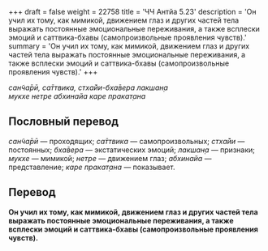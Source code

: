 +++
draft = false
weight = 22758
title = 'ЧЧ Антйа 5.23'
description = 'Он учил их тому, как мимикой, движением глаз и других частей тела выражать постоянные эмоциональные переживания, а также всплески эмоций и саттвика-бхавы (самопроизвольные проявления чувств).'
summary = 'Он учил их тому, как мимикой, движением глаз и других частей тела выражать постоянные эмоциональные переживания, а также всплески эмоций и саттвика-бхавы (самопроизвольные проявления чувств).'
+++

_сан̃ча̄рӣ, са̄ттвика, стха̄йи-бха̄вера лакшан̣а  
мукхе нетре абхинайа каре пракат̣ана_

## Пословный перевод

_сан̃ча̄рӣ_ — проходящих; _са̄ттвика_ — самопроизвольных; _стха̄йи_ — постоянных; _бха̄вера_ — экстатических эмоций; _лакшан̣а_ — признаки; _мукхе_ — мимикой; _нетре_ — движением глаз; _абхинайа_ — представление; _каре_ _пракат̣ана_ — показывает.

## Перевод

**Он учил их тому, как мимикой, движением глаз и других частей тела выражать постоянные эмоциональные переживания, а также всплески эмоций и саттвика-бхавы (самопроизвольные проявления чувств).**
